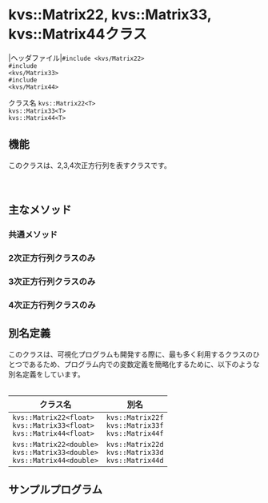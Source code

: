 # kvs::Matrix22, kvs::Matrix33, kvs::Matrix44クラス #

|ヘッダファイル|`#include <kvs/Matrix22>`<br><code>#include &lt;kvs/Matrix33&gt;</code><br><code>#include &lt;kvs/Matrix44&gt;</code>
<tr><td>クラス名   </td><td><code>kvs::Matrix22&lt;T&gt;</code><br><code>kvs::Matrix33&lt;T&gt;</code><br><code>kvs::Matrix44&lt;T&gt;</code>    </td></tr></tbody></table>

<h2>機能</h2>
このクラスは、2,3,4次正方行列を表すクラスです。<br>
<br>
<br>
<h2>主なメソッド</h2>

<h3>共通メソッド</h3>

<h3>2次正方行列クラスのみ</h3>

<h3>3次正方行列クラスのみ</h3>

<h3>4次正方行列クラスのみ</h3>


<h2>別名定義</h2>
このクラスは、可視化プログラムも開発する際に、最も多く利用するクラスのひとつであるため、プログラム内での変数定義を簡略化するために、以下のような別名定義をしています。<br>
<br>
<table><thead><th> クラス名 </th><th> 別名 </th></thead><tbody>
<tr><td> <code>kvs::Matrix22&lt;float&gt;</code><br><code>kvs::Matrix33&lt;float&gt;</code><br><code>kvs::Matrix44&lt;float&gt;</code> </td><td> <code>kvs::Matrix22f</code><br><code>kvs::Matrix33f</code><br><code>kvs::Matrix44f</code> </td></tr>
<tr><td> <code>kvs::Matrix22&lt;double&gt;</code><br><code>kvs::Matrix33&lt;double&gt;</code><br><code>kvs::Matrix44&lt;double&gt;</code> </td><td> <code>kvs::Matrix22d</code><br><code>kvs::Matrix33d</code><br><code>kvs::Matrix44d</code> </td></tr></tbody></table>

<h2>サンプルプログラム</h2>
